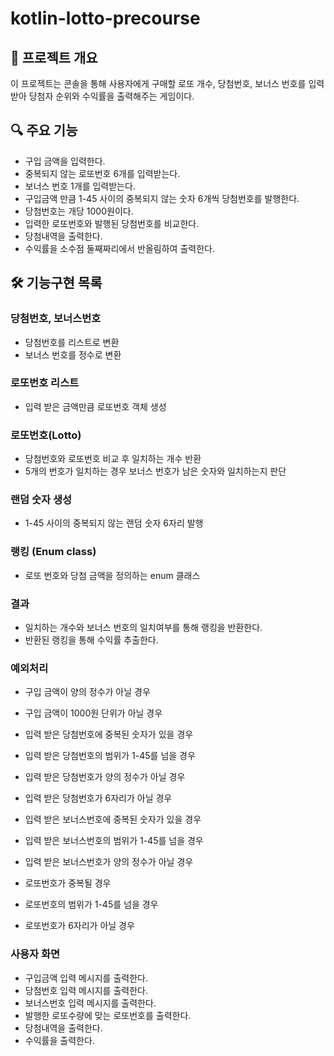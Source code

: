 # kotlin-lotto-precourse

## 📖 프로젝트 개요
이 프로젝트는 콘솔을 통해 사용자에게 구매할 로또 개수, 당첨번호, 보너스 번호를
입력 받아 당첨자 순위와 수익률을 출력해주는 게임이다.

## 🔍 주요 기능
- 구입 금액을 입력한다.
- 중복되지 않는 로또번호 6개를 입력받는다.
- 보너스 번호 1개를 입력받는다.
- 구입금액 만큼 1-45 사이의 중복되지 않는 숫자 6개씩 당첨번호를 발행한다.
- 당첨번호는 개당 1000원이다.
- 입력한 로또번호와 발행된 당첨번호를 비교한다.
- 당첨내역을 출력한다.
- 수익률을 소수점 둘째짜리에서 반올림하여 출력한다.

## 🛠️ 기능구현 목록

### 당첨번호, 보너스번호
- 당첨번호를 리스트로 변환
- 보너스 번호를 정수로 변환

### 로또번호 리스트
- 입력 받은 금액만큼 로또번호 객체 생성


### 로또번호(Lotto)
- 당첨번호와 로또번호 비교 후 일치하는 개수 반환
- 5개의 번호가 일치하는 경우 보너스 번호가 남은 숫자와 일치하는지 판단

### 랜덤 숫자 생성
- 1-45 사이의 중복되지 않는 랜덤 숫자 6자리 발행

### 랭킹 (Enum class)
- 로또 번호와 당첨 금액을 정의하는 enum 클래스

### 결과
- 일치하는 개수와 보너스 번호의 일치여부를 통해 랭킹을 반환한다.
- 반환된 랭킹을 통해 수익률 추출한다.

### 예외처리
- 구입 금액이 양의 정수가 아닐 경우
- 구입 금액이 1000원 단위가 아닐 경우

- 입력 받은 당첨번호에 중복된 숫자가 있을 경우
- 입력 받은 당첨번호의 범위가 1-45를 넘을 경우
- 입력 받은 당첨번호가 양의 정수가 아닐 경우
- 입력 받은 당첨번호가 6자리가 아닐 경우

- 입력 받은 보너스번호에 중복된 숫자가 있을 경우
- 입력 받은 보너스번호의 범위가 1-45를 넘을 경우
- 입력 받은 보너스번호가 양의 정수가 아닐 경우

- 로또번호가 중복될 경우
- 로또번호의 범위가 1-45를 넘을 경우
- 로또번호가 6자리가 아닐 경우

### 사용자 화면
- 구입금액 입력 메시지를 출력한다.
- 당첨번호 입력 메시지를 출력한다.
- 보너스번호 입력 메시지를 출력한다.
- 발행한 로또수량에 맞는 로또번호를 출력한다.
- 당첨내역을 출력한다.
- 수익률을 출력한다.